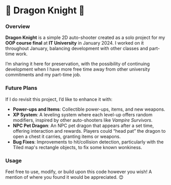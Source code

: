 # 🐉 Dragon Knight 🐉

### Overview
**Dragon Knight** is a simple 2D auto-shooter created as a solo project for my **OOP course final** at **IT University** in January 2024. I worked on it throughout January, balancing development with other classes and part-time work.

I’m sharing it here for preservation, with the possibility of continuing development when I have more free time away from other university commitments and my part-time job.

### Future Plans
If I do revisit this project, I’d like to enhance it with:
- **Power-ups and Items**: Collectible power-ups, items, and new weapons.
- **XP System**: A leveling system where each level-up offers random modifiers, inspired by other auto-shooters like *Vampire Survivors*.
- **NPC Pet Dragon**: An NPC pet dragon that appears after a set time, offering interaction and rewards. Players could “head pat” the dragon to open a chest it carries, granting items or weapons.
- **Bug Fixes**: Improvements to hit/collision detection, particularly with the Tiled map's rectangle objects, to fix some known wonkiness.

### Usage
Feel free to use, modify, or build upon this code however you wish! A mention of where you found it would be appreciated. 😊
